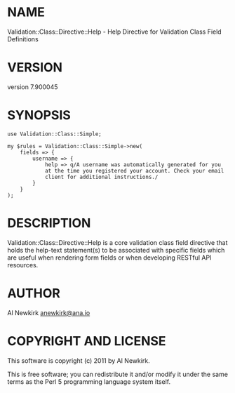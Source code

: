 # NAME

Validation::Class::Directive::Help - Help Directive for Validation Class Field Definitions

# VERSION

version 7.900045

# SYNOPSIS

    use Validation::Class::Simple;

    my $rules = Validation::Class::Simple->new(
        fields => {
            username => {
                help => q/A username was automatically generated for you
                at the time you registered your account. Check your email
                client for additional instructions./
            }
        }
    );

# DESCRIPTION

Validation::Class::Directive::Help is a core validation class field
directive that holds the help-text statement(s) to be associated with specific
fields which are useful when rendering form fields or when developing RESTful
API resources.

# AUTHOR

Al Newkirk <anewkirk@ana.io>

# COPYRIGHT AND LICENSE

This software is copyright (c) 2011 by Al Newkirk.

This is free software; you can redistribute it and/or modify it under
the same terms as the Perl 5 programming language system itself.
